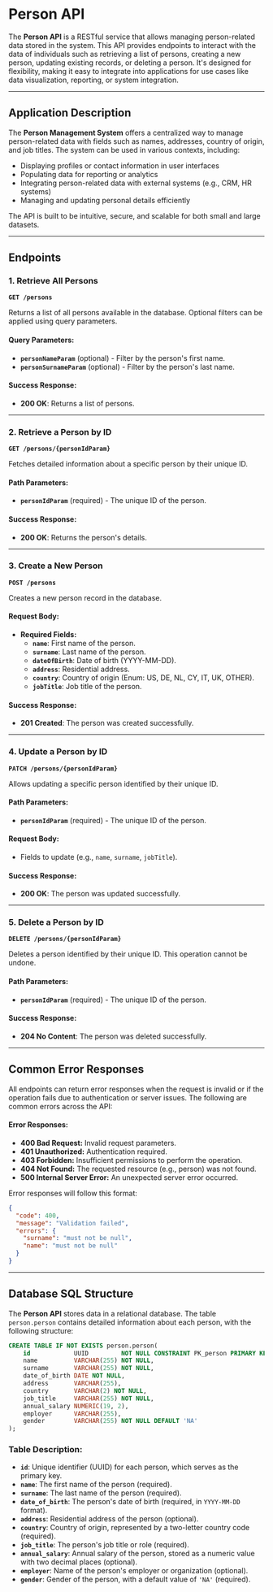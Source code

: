 # **Person API**

The **Person API** is a RESTful service that allows managing person-related data stored in the system. This API provides endpoints to interact with the data of individuals such as retrieving a list of persons, creating a new person, updating existing records, or deleting a person. It's designed for flexibility, making it easy to integrate into applications for use cases like data visualization, reporting, or system integration.

---

## **Application Description**

The **Person Management System** offers a centralized way to manage person-related data with fields such as names, addresses, country of origin, and job titles. The system can be used in various contexts, including:

- Displaying profiles or contact information in user interfaces
- Populating data for reporting or analytics
- Integrating person-related data with external systems (e.g., CRM, HR systems)
- Managing and updating personal details efficiently

The API is built to be intuitive, secure, and scalable for both small and large datasets.

---

## **Endpoints**

### **1. Retrieve All Persons**

**`GET /persons`**

Returns a list of all persons available in the database. Optional filters can be applied using query parameters.

#### **Query Parameters:**
- **`personNameParam`** (optional) - Filter by the person's first name.
- **`personSurnameParam`** (optional) - Filter by the person's last name.

#### **Success Response:**
- **200 OK**: Returns a list of persons.

---

### **2. Retrieve a Person by ID**

**`GET /persons/{personIdParam}`**

Fetches detailed information about a specific person by their unique ID.

#### **Path Parameters:**
- **`personIdParam`** (required) - The unique ID of the person.

#### **Success Response:**
- **200 OK**: Returns the person's details.

---

### **3. Create a New Person**

**`POST /persons`**

Creates a new person record in the database.

#### **Request Body:**
- **Required Fields:**
  - **`name`**: First name of the person.
  - **`surname`**: Last name of the person.
  - **`dateOfBirth`**: Date of birth (YYYY-MM-DD).
  - **`address`**: Residential address.
  - **`country`**: Country of origin (Enum: US, DE, NL, CY, IT, UK, OTHER).
  - **`jobTitle`**: Job title of the person.

#### **Success Response:**
- **201 Created**: The person was created successfully.

---

### **4. Update a Person by ID**

**`PATCH /persons/{personIdParam}`**

Allows updating a specific person identified by their unique ID.

#### **Path Parameters:**
- **`personIdParam`** (required) - The unique ID of the person.

#### **Request Body:**
- Fields to update (e.g., `name`, `surname`, `jobTitle`).

#### **Success Response:**
- **200 OK**: The person was updated successfully.

---

### **5. Delete a Person by ID**

**`DELETE /persons/{personIdParam}`**

Deletes a person identified by their unique ID. This operation cannot be undone.

#### **Path Parameters:**
- **`personIdParam`** (required) - The unique ID of the person.

#### **Success Response:**
- **204 No Content**: The person was deleted successfully.

---

## **Common Error Responses**

All endpoints can return error responses when the request is invalid or if the operation fails due to authentication or server issues. The following are common errors across the API:

#### **Error Responses:**
- **400 Bad Request:** Invalid request parameters.
- **401 Unauthorized:** Authentication required.
- **403 Forbidden:** Insufficient permissions to perform the operation.
- **404 Not Found:** The requested resource (e.g., person) was not found.
- **500 Internal Server Error:** An unexpected server error occurred.

Error responses will follow this format:

```json
{
  "code": 400,
  "message": "Validation failed",
  "errors": {
    "surname": "must not be null",
    "name": "must not be null"
  }
}
```

---

## **Database SQL Structure**

The **Person API** stores data in a relational database. The table `person.person` contains detailed information about each person, with the following structure:

```sql
CREATE TABLE IF NOT EXISTS person.person(
    id            UUID         NOT NULL CONSTRAINT PK_person PRIMARY KEY,
    name          VARCHAR(255) NOT NULL,
    surname       VARCHAR(255) NOT NULL,
    date_of_birth DATE NOT NULL,
    address       VARCHAR(255),
    country       VARCHAR(2) NOT NULL,
    job_title     VARCHAR(255) NOT NULL,
    annual_salary NUMERIC(19, 2),
    employer      VARCHAR(255),
    gender        VARCHAR(255) NOT NULL DEFAULT 'NA'
);
```

### **Table Description:**

- **`id`**: Unique identifier (UUID) for each person, which serves as the primary key.
- **`name`**: The first name of the person (required).
- **`surname`**: The last name of the person (required).
- **`date_of_birth`**: The person's date of birth (required, in `YYYY-MM-DD` format).
- **`address`**: Residential address of the person (optional).
- **`country`**: Country of origin, represented by a two-letter country code (required).
- **`job_title`**: The person's job title or role (required).
- **`annual_salary`**: Annual salary of the person, stored as a numeric value with two decimal places (optional).
- **`employer`**: Name of the person's employer or organization (optional).
- **`gender`**: Gender of the person, with a default value of `'NA'` (required).